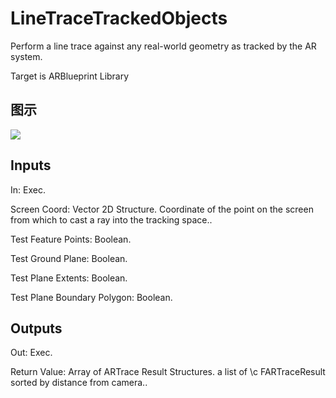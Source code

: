 # LineTraceTrackedObjects

Perform a line trace against any real-world geometry as tracked by the AR system.

Target is ARBlueprint Library

## 图示

![]($-20221218-17575549.png)

## Inputs

In: Exec.

Screen Coord: Vector 2D Structure. Coordinate of the point on the screen from which to cast a ray into the tracking space..

Test Feature Points: Boolean.

Test Ground Plane: Boolean.

Test Plane Extents: Boolean.

Test Plane Boundary Polygon: Boolean.  

## Outputs

Out: Exec.

Return Value: Array of ARTrace Result Structures. a list of \c FARTraceResult sorted by distance from camera..

